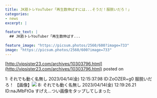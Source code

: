 ```yaml
---
title: JK筋トレYouTuber「再生数伸ばすには...そうだ！服脱いだろ！」
categories:
- news
excerpt: |
  
feature_text: |
  ## JK筋トレYouTuber「再生数伸ばす...
  
feature_image: "https://picsum.photos/2560/600?image=733"
image: "https://picsum.photos/2560/600?image=733"
---
```


[http://vipsister23.com/archives/10303796.html](http://vipsister23.com/archives/10303796.html)
posted on 

<!--more-->

1: それでも動く名無し 2023/04/14(金) 12:15:37.98 ID:ZoOZER+g0 服脱いだろ！ 【画像】![](https://livedoor.blogimg.jp/vipsister23/imgs/4/9/49496de1.jpg) 8: それでも動く名無し 2023/04/14(金) 12:19:26.21 ID:naJMbFtOa すげえ…つい画像をタップしてしまった
